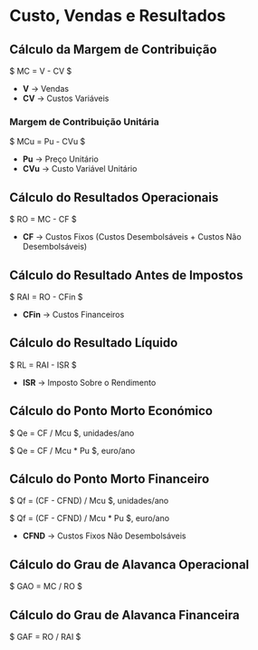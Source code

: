 # __Custo, Vendas e Resultados__

## __Cálculo da Margem de Contribuição__

$ MC = V - CV $

* __V__ -> Vendas
* __CV__ -> Custos Variáveis

### __Margem de Contribuição Unitária__

$ MCu = Pu - CVu $

* __Pu__ -> Preço Unitário
* __CVu__ -> Custo Variável Unitário

## __Cálculo do Resultados Operacionais__

$ RO = MC - CF $

* __CF__ -> Custos Fixos (Custos Desembolsáveis + Custos Não Desembolsáveis)

## __Cálculo do Resultado Antes de Impostos__

$ RAI = RO - CFin $

* __CFin__ -> Custos Financeiros

## __Cálculo do Resultado Líquido__

$ RL = RAI - ISR $

* __ISR__ -> Imposto Sobre o Rendimento

## __Cálculo do Ponto Morto Económico__

$ Qe = CF / Mcu $, unidades/ano

$ Qe = CF / Mcu * Pu $, euro/ano

## __Cálculo do Ponto Morto Financeiro__

$ Qf = (CF - CFND) / Mcu $, unidades/ano

$ Qf = (CF - CFND) / Mcu * Pu $, euro/ano

* __CFND__ -> Custos Fixos Não Desembolsáveis

## __Cálculo do Grau de Alavanca Operacional__

$ GAO = MC / RO $

## __Cálculo do Grau de Alavanca Financeira__

$ GAF = RO / RAI $